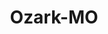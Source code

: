 ---
title: Ozark-MO
slug: ozark-mo
f_state:
- cms/state/missouri.md
f_locations:
- cms/payday-loan/automated-business-services-4976.md
- cms/payday-loan/check-casher-inc-10619.md
- cms/payday-loan/check-into-cash-12187.md
- cms/payday-loan/check-into-cash-12196.md
- cms/payday-loan/check-into-cash-12197.md
- cms/payday-loan/check-into-cash-of-missouri-13457.md
- cms/payday-loan/doc-hollidays-general-store-15937.md
- cms/payday-loan/finley-river-payday-loans-18084.md
- cms/payday-loan/finley-river-quick-printing-copies-18085.md
updated-on: '2024-05-30T13:41:28.615Z'
created-on: '2024-05-30T13:41:28.615Z'
published-on: '2024-05-30T13:54:32.469Z'
f_city: Ozark
layout: '[city].html'
tags: city
---